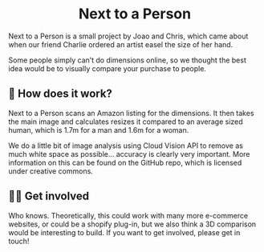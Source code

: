 <p align="center">
  <!-- <a href="https://www.nexttoaperson.com">
    <img alt="NTAP" src="/src/images/icon-512x512.png" width="60" />
  </a> -->
</p>
<h1 align="center">
  Next to a Person
</h1>

Next to a Person is a small project by Joao and Chris, which came about when our friend Charlie ordered an artist easel the size of her hand. <br />

Some people simply can’t do dimensions online, so we thought the best idea would be to visually compare your purchase to people.

## 💃 How does it work?

Next to a Person scans an Amazon listing for the dimensions. It then takes the main image and calculates resizes it compared to an average sized human, which is 1.7m for a man and 1.6m for a woman. <br />

We do a little bit of image analysis using Cloud Vision API to remove as much white space as possible... accuracy is clearly very important. More information on this can be found on the GitHub repo, which is licensed under creative commons.

## 🙋‍♂️ Get involved

Who knows. Theoretically, this could work with many more e-commerce websites, or could be a shopify plug-in, but we also think a 3D comparison would be interesting to build. If you want to get involved, please get in touch!
